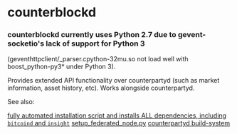 counterblockd
==============

### __counterblockd__ currently uses __Python 2.7__ due to gevent-socketio's lack of support for Python 3
(geventhttpclient/_parser.cpython-32mu.so not load well with boost_python-py3* under Python 3).

Provides extended API functionality over counterpartyd (such as market information, asset history, etc). Works alongside counterpartyd.

See also: 

[fully automated installation script and installs ALL dependencies, including ``bitcoind`` and ``insight``](http://counterpartyd-build.readthedocs.org/en/latest/SettingUpAFederatedNode.html#node-setup)
[setup_federated_node.py](https://raw.githubusercontent.com/CounterpartyXCP/counterpartyd_build/master/setup_federated_node.py)
[counterpartyd build-system](http://counterparty.io/docs/build-system/federated-node/)

